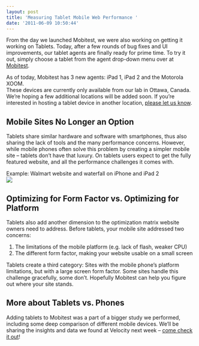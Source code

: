 ```yaml
---
layout: post
title: 'Measuring Tablet Mobile Web Performance '
date: '2011-06-09 10:50:44'
---
```



From the day we launched Mobitest, we were also working on getting it working on Tablets. Today, after a few rounds of bug fixes and UI improvements, our tablet agents are finally ready for prime time. To try it out, simply choose a tablet from the agent drop-down menu over at [Mobitest](http://www.blaze.io/mobile/).

As of today, Mobitest has 3 new agents: iPad 1, iPad 2 and the Motorola XOOM.  
 These devices are currently only available from our lab in Ottawa, Canada. We’re hoping a few additional locations will be added soon. If you’re interested in hosting a tablet device in another location, [please let us know](mailto:contact@blaze.io).


## Mobile Sites No Longer an Option

Tablets share similar hardware and software with smartphones, thus also sharing the lack of tools and the many performance concerns. However, while mobile phones often solve this problem by creating a simpler mobile site – tablets don’t have that luxury. On tablets users expect to get the fully featured website, and all the performance challenges it comes with.

Example: Walmart website and waterfall on iPhone and iPad 2  
[![](http://www.blaze.io/wp-content/uploads/2011/06/iphoneipad.png)](http://www.blaze.io/mobile/result/?testid=110609_7B_237)


## Optimizing for Form Factor vs. Optimizing for Platform

Tablets also add another dimension to the optimization matrix website owners need to address. Before tablets, your mobile site addressed two concerns:

1. The limitations of the mobile platform (e.g. lack of flash, weaker CPU)
2. The different form factor, making your website usable on a small screen

Tablets create a third category: Sites with the mobile phone’s platform limitations, but with a large screen form factor. Some sites handle this challenge gracefully, some don’t. Hopefully Mobitest can help you figure out where your site stands.


## More about Tablets vs. Phones

Adding tablets to Mobitest was a part of a bigger study we performed, including some deep comparison of different mobile devices. We’ll be sharing the insights and data we found at Velocity next week – [come check it out](http://velocityconf.com/velocity2011/public/schedule/detail/17989)!


